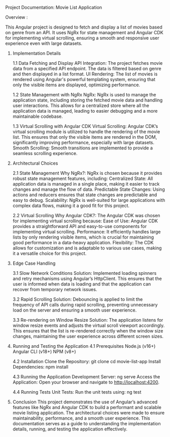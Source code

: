 Project Documentation: Movie List Application

Overview :

This Angular project is designed to fetch and display a list of movies based on genre from an API. It uses NgRx for state management and Angular CDK for implementing virtual scrolling, ensuring a smooth and responsive user experience even with large datasets.

1. Implementation Details

    1.1 Data Fetching and Display
        API Integration: The project fetches movie data from a specified API endpoint. The data is filtered based on genre and then displayed in a list format.
        UI Rendering: The list of movies is rendered using Angular's powerful templating system, ensuring that only the visible items are displayed, optimizing performance.

    1.2 State Management with NgRx
        NgRx: NgRx is used to manage the application state, including storing the fetched movie data and handling user interactions. This allows for a centralized store where all the application data is managed, leading to easier debugging and a more maintainable codebase.

    1.3 Virtual Scrolling with Angular CDK
        Virtual Scrolling: Angular CDK’s virtual scrolling module is utilized to handle the rendering of the movie list. This ensures that only the visible items are rendered in the DOM, significantly improving performance, especially with large datasets.
        Smooth Scrolling: Smooth transitions are implemented to provide a seamless scrolling experience.

2. Architectural Choices

    2.1 State Management
        Why NgRx?: NgRx is chosen because it provides robust state management features, including:
        Centralized State: All application data is managed in a single place, making it easier to track changes and manage the flow of data.
        Predictable State Changes: Using actions and reducers ensures that state changes are predictable and easy to debug.
        Scalability: NgRx is well-suited for large applications with complex data flows, making it a good fit for this project.

    2.2 Virtual Scrolling
        Why Angular CDK?: The Angular CDK was chosen for implementing virtual scrolling because:
        Ease of Use: Angular CDK provides a straightforward API and easy-to-use components for implementing virtual scrolling.
        Performance: It efficiently handles large lists by only rendering visible items, which is crucial for maintaining good performance in a data-heavy application.
        Flexibility: The CDK allows for customization and is adaptable to various use cases, making it a versatile choice for this project.

3. Edge Case Handling

    3.1 Slow Network Conditions
    Solution: Implemented loading spinners and retry mechanisms using Angular’s HttpClient. This ensures that the user is informed when data is loading and that the application can recover from temporary network issues.

    3.2 Rapid Scrolling
    Solution: Debouncing is applied to limit the frequency of API calls during rapid scrolling, preventing unnecessary load on the server and ensuring a smooth user experience.

    3.3 Re-rendering on Window Resize
    Solution: The application listens for window resize events and adjusts the virtual scroll viewport accordingly. This ensures that the list is re-rendered correctly when the window size changes, maintaining the user experience across different screen sizes.

4. Running and Testing the Application
    4.1 Prerequisites
        Node.js (v16+)
        Angular CLI (v18+)
        NPM (v8+)

    4.2 Installation
        Clone the Repository:
        git clone <repository-url>
        cd movie-list-app
        Install Dependencies:
        npm install

    4.3 Running the Application
        Development Server:
        ng serve
        Access the Application: Open your browser and navigate to <http://localhost:4200>.

    4.4 Running Tests
        Unit Tests: Run the unit tests using:
        ng test

5. Conclusion
    This project demonstrates the use of Angular’s advanced features like NgRx and Angular CDK to build a performant and scalable movie listing application. The architectural choices were made to ensure maintainability, performance, and a smooth user experience. This documentation serves as a guide to understanding the implementation details, running, and testing the application effectively.
